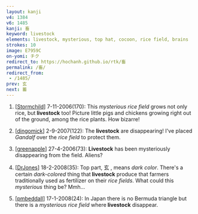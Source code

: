 ```yaml
---
layout: kanji
v4: 1384
v6: 1485
kanji: 畜
keyword: livestock
elements: livestock, mysterious, top hat, cocoon, rice field, brains
strokes: 10
image: E7959C
on-yomi: チク
redirect_to: https://hochanh.github.io/rtk/畜
permalink: /畜/
redirect_from:
 - /1485/
prev: 玄
next: 蓄
---
```


1) [<a href="http://kanji.koohii.com/profile/Stormchild">Stormchild</a>] 7-11-2006(170): This <em>mysterious</em> <em>rice field</em> grows not only rice, but<strong> livestock</strong> too! Picture little pigs and chickens growing right out of the ground, among the rice plants. How bizarre!

2) [<a href="http://kanji.koohii.com/profile/dingomick">dingomick</a>] 2-9-2007(122): The <strong>livestock</strong> are disappearing! I&#039;ve placed <em>Gandalf</em> over the <em>rice field</em> to protect them.

3) [<a href="http://kanji.koohii.com/profile/greenapple">greenapple</a>] 27-4-2006(73): <strong>Livestock</strong> has been mysteriously disappearing from the field. Aliens?

4) [<a href="http://kanji.koohii.com/profile/DrJones">DrJones</a>] 18-2-2008(35): Top part, 玄 , means <em>dark color</em>. There&#039;s a certain <em>dark-colored</em> thing that<strong> livestock</strong> produce that farmers traditionally used as fertilizer on their <em>rice fields</em>. What could this <em>mysterious</em> thing be? Mmh...

5) [<a href="http://kanji.koohii.com/profile/pmbeddall">pmbeddall</a>] 17-1-2008(24): In Japan there is no Bermuda triangle but there is a <em>mysterious rice field</em> where<strong> livestock</strong> disappear.

